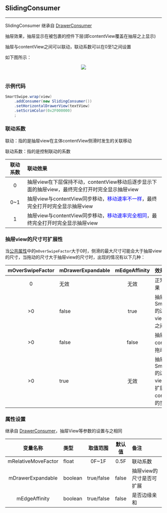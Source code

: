 ## SlidingConsumer
---

SlidingConsumer 继承自 [DrawerConsumer][DrawerConsumer]

抽屉效果，抽屉显示在被包裹的控件下层(即contentView覆盖在抽屉之上显示)

抽屉与contentView之间可以联动，联动系数可以在0至1之间设置


如下图所示：


<div align=center><img src="/images/slidingConsumer.gif"><br/><br/></div>

### 示例代码

```java
SmartSwipe.wrap(view)
    .addConsumer(new SlidingConsumer())
    .setHorizontalDrawerView(textView)
    .setScrimColor(0x2F000000)
    ;
```

### 联动系数
联动：指的是抽屉view在主体contentView侧滑时发生的关联移动

联动系数：指的是控制联动的系数

联动系数|联动效果
:---:|:---
0|抽屉view在下层保持不动，contentView移动后逐步显示下面的抽屉view，最终完全打开时完全显示抽屉view
0~1|抽屉view与contentView同步移动，<font color=blue>移动速率不一样</font>，最终完全打开时完全显示抽屉view
1|抽屉view与contentView同步移动，<font color=blue>移动速率完全相同</font>，最终完全打开时完全显示抽屉view


### 抽屉view的尺寸可扩展性

当[公共属性][公共属性]中的`mOverSwipeFactor`大于0时，侧滑的最大尺寸可能会大于抽屉view的尺寸，当拖动的尺寸大于抽屉view的尺寸时，出现的情况有以下几种：

mOverSwipeFactor|mDrawerExpandable|mEdgeAffinity|效果
:---:|:---|:---:|:---
0|无效|无效|正常拖动，无特殊效果
>0|false|true|抽屉view会一直呆在SmartSwipeWrapper的边缘不动，抽屉view与contentView之间留白
>0|false|false|抽屉view会跟着contentView一起被拖动，边缘留白
>0|true|无效|抽屉view会一直呆在SmartSwipeWrapper的边缘不动，抽屉view的layout尺寸将扩展填充满contentView与边缘的空间

### 属性设置

继承自 [DrawerConsumer][DrawerConsumer]，抽屉View等参数的设置与之相同

变量名称|类型|取值范围|默认值|备注
:---:|:---|:---:|:---:|:---
mRelativeMoveFactor|float|0F~1F|0.5F|联动系数
mDrawerExpandable|boolean|true/false|false|抽屉view的尺寸是否可扩展
mEdgeAffinity|boolean|true/false|false|是否边缘亲和














[公共属性]: /pages/consumers/common_settings.md
[DrawerConsumer]: /pages/consumers/DrawerConsumer.md